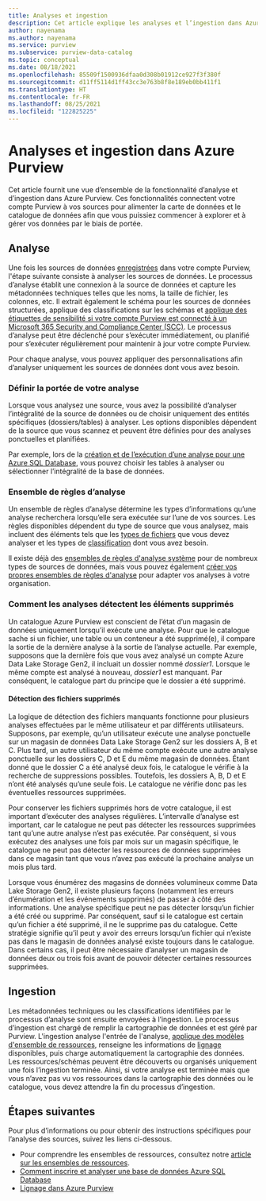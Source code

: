 ```yaml
---
title: Analyses et ingestion
description: Cet article explique les analyses et l’ingestion dans Azure Purview.
author: nayenama
ms.author: nayenama
ms.service: purview
ms.subservice: purview-data-catalog
ms.topic: conceptual
ms.date: 08/18/2021
ms.openlocfilehash: 85509f1500936dfaa0d308b01912ce927f3f380f
ms.sourcegitcommit: d11ff5114d1ff43cc3e763b8f8e189eb0bb411f1
ms.translationtype: HT
ms.contentlocale: fr-FR
ms.lasthandoff: 08/25/2021
ms.locfileid: "122825225"
---
```

# <a name="scans-and-ingestion-in-azure-purview"></a>Analyses et ingestion dans Azure Purview

Cet article fournit une vue d’ensemble de la fonctionnalité d’analyse et d’ingestion dans Azure Purview. Ces fonctionnalités connectent votre compte Purview à vos sources pour alimenter la carte de données et le catalogue de données afin que vous puissiez commencer à explorer et à gérer vos données par le biais de portée.

## <a name="scanning"></a>Analyse

Une fois les sources de données [enregistrées](manage-data-sources.md) dans votre compte Purview, l'étape suivante consiste à analyser les sources de données. Le processus d’analyse établit une connexion à la source de données et capture les métadonnées techniques telles que les noms, la taille de fichier, les colonnes, etc. Il extrait également le schéma pour les sources de données structurées, applique des classifications sur les schémas et [applique des étiquettes de sensibilité si votre compte Purview est connecté à un Microsoft 365 Security and Compliance Center (SCC)](create-sensitivity-label.md). Le processus d’analyse peut être déclenché pour s’exécuter immédiatement, ou planifié pour s’exécuter régulièrement pour maintenir à jour votre compte Purview.

Pour chaque analyse, vous pouvez appliquer des personnalisations afin d’analyser uniquement les sources de données dont vous avez besoin.

### <a name="scope-your-scan"></a>Définir la portée de votre analyse

Lorsque vous analysez une source, vous avez la possibilité d’analyser l’intégralité de la source de données ou de choisir uniquement des entités spécifiques (dossiers/tables) à analyser. Les options disponibles dépendent de la source que vous scannez et peuvent être définies pour des analyses ponctuelles et planifiées.

Par exemple, lors de la [création et de l’exécution d’une analyse pour une Azure SQL Database](register-scan-azure-sql-database.md#creating-and-running-a-scan), vous pouvez choisir les tables à analyser ou sélectionner l’intégralité de la base de données.

### <a name="scan-rule-set"></a>Ensemble de règles d’analyse

Un ensemble de règles d’analyse détermine les types d’informations qu’une analyse recherchera lorsqu’elle sera exécutée sur l’une de vos sources. Les règles disponibles dépendent du type de source que vous analysez, mais incluent des éléments tels que les [types de fichiers](sources-and-scans.md#file-types-supported-for-scanning) que vous devez analyser et les types de [classification](supported-classifications.md) dont vous avez besoin.

Il existe déjà des [ensembles de règles d'analyse système](create-a-scan-rule-set.md#system-scan-rule-sets) pour de nombreux types de sources de données, mais vous pouvez également [créer vos propres ensembles de règles d'analyse](create-a-scan-rule-set.md) pour adapter vos analyses à votre organisation.

### <a name="how-scans-detect-deleted-assets"></a>Comment les analyses détectent les éléments supprimés

Un catalogue Azure Purview est conscient de l’état d’un magasin de données uniquement lorsqu’il exécute une analyse. Pour que le catalogue sache si un fichier, une table ou un conteneur a été supprimé(e), il compare la sortie de la dernière analyse à la sortie de l’analyse actuelle. Par exemple, supposons que la dernière fois que vous avez analysé un compte Azure Data Lake Storage Gen2, il incluait un dossier nommé *dossier1*. Lorsque le même compte est analysé à nouveau, *dossier1* est manquant. Par conséquent, le catalogue part du principe que le dossier a été supprimé.

#### <a name="detecting-deleted-files"></a>Détection des fichiers supprimés

La logique de détection des fichiers manquants fonctionne pour plusieurs analyses effectuées par le même utilisateur et par différents utilisateurs. Supposons, par exemple, qu’un utilisateur exécute une analyse ponctuelle sur un magasin de données Data Lake Storage Gen2 sur les dossiers A, B et C. Plus tard, un autre utilisateur du même compte exécute une autre analyse ponctuelle sur les dossiers C, D et E du même magasin de données. Étant donné que le dossier C a été analysé deux fois, le catalogue le vérifie à la recherche de suppressions possibles. Toutefois, les dossiers A, B, D et E n’ont été analysés qu’une seule fois. Le catalogue ne vérifie donc pas les éventuelles ressources supprimées.

Pour conserver les fichiers supprimés hors de votre catalogue, il est important d’exécuter des analyses régulières. L’intervalle d’analyse est important, car le catalogue ne peut pas détecter les ressources supprimées tant qu’une autre analyse n’est pas exécutée. Par conséquent, si vous exécutez des analyses une fois par mois sur un magasin spécifique, le catalogue ne peut pas détecter les ressources de données supprimées dans ce magasin tant que vous n’avez pas exécuté la prochaine analyse un mois plus tard.

Lorsque vous énumérez des magasins de données volumineux comme Data Lake Storage Gen2, il existe plusieurs façons (notamment les erreurs d’énumération et les événements supprimés) de passer à côté des informations. Une analyse spécifique peut ne pas détecter lorsqu’un fichier a été créé ou supprimé. Par conséquent, sauf si le catalogue est certain qu’un fichier a été supprimé, il ne le supprime pas du catalogue. Cette stratégie signifie qu’il peut y avoir des erreurs lorsqu’un fichier qui n’existe pas dans le magasin de données analysé existe toujours dans le catalogue. Dans certains cas, il peut être nécessaire d’analyser un magasin de données deux ou trois fois avant de pouvoir détecter certaines ressources supprimées.

## <a name="ingestion"></a>Ingestion

Les métadonnées techniques ou les classifications identifiées par le processus d’analyse sont ensuite envoyées à l’ingestion. Le processus d’ingestion est chargé de remplir la cartographie de données et est géré par Purview.  L'ingestion analyse l'entrée de l'analyse, [applique des modèles d'ensemble de ressources](concept-resource-sets.md#how-azure-purview-detects-resource-sets), renseigne les informations de [lignage](concept-data-lineage.md) disponibles, puis charge automatiquement la cartographie des données. Les ressources/schémas peuvent être découverts ou organisés uniquement une fois l’ingestion terminée. Ainsi, si votre analyse est terminée mais que vous n’avez pas vu vos ressources dans la cartographie des données ou le catalogue, vous devez attendre la fin du processus d’ingestion.

## <a name="next-steps"></a>Étapes suivantes

Pour plus d’informations ou pour obtenir des instructions spécifiques pour l’analyse des sources, suivez les liens ci-dessous.

* Pour comprendre les ensembles de ressources, consultez notre [article sur les ensembles de ressources](concept-resource-sets.md).
* [Comment inscrire et analyser une base de données Azure SQL Database](register-scan-azure-sql-database.md#creating-and-running-a-scan)
* [Lignage dans Azure Purview](catalog-lineage-user-guide.md)

